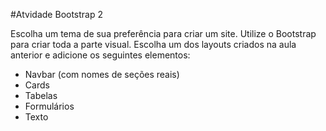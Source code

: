 #Atvidade Bootstrap 2

Escolha um tema de sua preferência para criar um site. Utilize o Bootstrap para criar toda a parte visual. Escolha um dos layouts criados na aula anterior e adicione os seguintes elementos:
- Navbar (com nomes de seções reais)
- Cards
- Tabelas
- Formulários
- Texto
